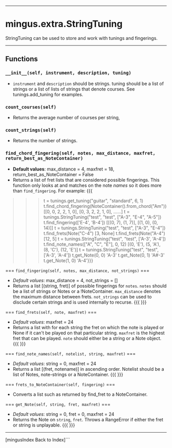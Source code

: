 
---


# mingus.extra.StringTuning #

StringTuning can be used to store and work with tunings and fingerings.


---


## Functions ##

### `__init__(self, instrument, description, tuning)` ###

  * `instrument` and `description` should be strings. tuning should be a list of strings or a list of lists of strings that denote courses. See tunings.add\_tuning for examples.

### `count_courses(self)` ###

  * Returns the average number of courses per string,

### `count_strings(self)` ###

  * Returns the number of strings.

### `find_chord_fingering(self, notes, max_distance, maxfret, return_best_as_NoteContainer)` ###

  * **Default values**: max\_distance = 4, maxfret = 18, return\_best\_as\_NoteContainer = False
  * Returns a list of fret lists that are considered possible fingerings. This function only looks at and matches on the note _names_ so it does more than `find_fingering`. For example: {{{
>>> t = tunings.get\_tuning("guitar", "standard", 6, 1)
>>> t.find\_chord\_fingering(NoteContainer().from\_chord("Am"))
[[0, 0, 2, 2, 1, 0],
> [0, 3, 2, 2, 1, 0], ......]
>>> t = tunings.StringTuning("test", "test", ["A-3", "E-4", "A-5"])
>>> t.find\_fingering(['E-4', 'B-4'])
[[(0, 7), (1, 7)], [(1, 0), (0, 14)]]
>>> t = tunings.StringTuning("test", "test", ["A-3", "E-4"])
>>> t.find\_frets(Note("C-4")
[3, None]
>>> t.find\_frets(Note("A-4")
[12, 5]
>>> t = tunings.StringTuning("test", "test", ['A-3', 'A-4'])
>>> t.find\_note\_names(["A", "C", "E"], 0, 12)
[(0, 'E'), (5, 'A'), (8, 'C'), (12, 'E')]
>>> t = tunings.StringTuning("test", "test", ['A-3', 'A-4'])
>>> t,get\_Note(0, 0)
'A-3'
>>> t.get\_Note(0, 1)
'A#-3'
>>> t.get\_Note(1, 0)
'A-4'}}}

=== `find_fingering(self, notes, max_distance, not_strings)` ===

  * *Default values*: max_distance = 4, not_strings = []
  * Returns a list [(string, fret)] of possible fingerings for `notes`. `notes` should be a list of strings or Notes or a !NoteContainer. `max_distance` denotes the maximum distance between frets. `not_strings` can be used to disclude certain strings and is used internally to recurse.
{{{
}}}

=== `find_frets(self, note, maxfret)` ===

  * *Default values*: maxfret = 24
  * Returns a list with for each string the fret on which the note is played or None if it can't be played on that particular string. `maxfret` is the highest fret that can be played. `note` should either be a string or a Note object. 
{{{
}}}

=== `find_note_names(self, notelist, string, maxfret)` ===

  * *Default values*: string = 0, maxfret = 24
  * Returns a list [(fret, notename)] in ascending order.
Notelist should be a list of Notes, note-strings or a NoteContainer.
{{{
}}}

=== `frets_to_NoteContainer(self, fingering)` ===

  * Converts a list such as returned by find_fret to a NoteContainer.

=== `get_Note(self, string, fret, maxfret)` ===

  * *Default values*: string = 0, fret = 0, maxfret = 24
  * Returns the Note on `string`, `fret`. Throws a RangeError if either the fret or string is unplayable.
{{{
}}}

----

[mingusIndex Back to Index]```